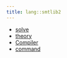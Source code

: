```yaml
---
title: lang::smtlib2
---
```



   * [solve](../../../Library/lang/smtlib2/solve)
   * [theory](../../../Library/lang/smtlib2/theory)
   * [Compiler](../../../Library/lang/smtlib2/Compiler.md)
   * [command](../../../Library/lang/smtlib2/command)